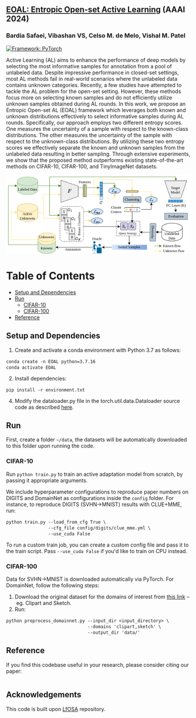 ## [EOAL: Entropic Open-set Active Learning](https://github.com/bardisafa/EOAL/) (AAAI 2024)
### Bardia Safaei, Vibashan VS, Celso M. de Melo, Vishal M. Patel
[![Framework: PyTorch](https://img.shields.io/badge/Framework-PyTorch-orange.svg)](https://pytorch.org/)

Active Learning (AL) aims to enhance the performance of deep models by selecting the most informative samples for annotation from a pool of unlabeled data. Despite impressive performance in closed-set settings, most AL methods fail in real-world scenarios where the unlabeled data contains unknown categories. Recently, a few studies have attempted to tackle the AL problem for the open-set setting. However, these methods focus more on selecting known samples and do not efficiently utilize unknown samples obtained during AL rounds. In this work, we propose an Entropic Open-set AL (EOAL) framework which leverages both known and unknown distributions effectively to select informative samples during AL rounds. Specifically, our approach employs two different entropy scores. One measures the uncertainty of a sample with respect to the known-class distributions. The other measures the uncertainty of the sample with respect to the unknown-class distributions. By utilizing these two entropy scores we effectively separate the known and unknown samples from the unlabeled data resulting in better sampling. Through extensive experiments, we show that the proposed method outperforms existing state-of-the-art methods on CIFAR-10, CIFAR-100, and TinyImageNet datasets.

![framework](figures/framework.png)

Table of Contents
=================

   * [Setup and Dependencies](#setup-and-dependencies)
   * [Run](#run)
      * [CIFAR-10](#cifar-10)
      * [CIFAR-100](#cifar-100)
   * [Reference](#reference)

## Setup and Dependencies

1. Create and activate a conda environment with Python 3.7 as follows: 
```
conda create -n EOAL python=3.7.16
conda activate EOAL
```
2. Install dependencies: 
```
pip install -r environment.txt
``` 
4. Modify the dataloader.py file in the torch.util.data.Dataloader source code as described [here](https://github.com/ningkp/LfOSA/issues/4).
   
## Run 
First, create a folder `~/data`, the datasets will be automatically downloaded to this folder upon running the code.
### CIFAR-10
Run ```python train.py``` to train an active adaptation model from scratch, by passing it appropriate arguments.

We include hyperparameter configurations to reproduce paper numbers on DIGITS and DomainNet as configurations inside the ```config``` folder. For instance, to reproduce DIGITS (SVHN->MNIST) results with CLUE+MME, run:

```
python train.py --load_from_cfg True \ 
                --cfg_file config/digits/clue_mme.yml \
                --use_cuda False
```

To run a custom train job, you can create a custom config file and pass it to the train script. Pass `--use_cuda False` if you'd like to train on CPU instead.

### CIFAR-100

Data for SVHN->MNIST is downloaded automatically via PyTorch. For DomainNet, follow the following steps:
1. Download the original dataset for the domains of interest from [this link](http://ai.bu.edu/M3SDA/) – eg. Clipart and Sketch.
2. Run: 
```
python preprocess_domainnet.py --input_dir <input_directory> \
                               --domains 'clipart,sketch' \
                               --output_dir 'data/'
```

## Reference

If you find this codebase useful in your research, please consider citing our paper:
```

```

## Acknowledgements

This code is built upon [LfOSA](https://github.com/ningkp/LfOSA) repository.
